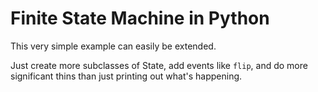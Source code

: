 # Finite State Machine in Python

This very simple example can easily be extended.

Just create more subclasses of State, add events like `flip`,
and do more significant thins than just printing out what's happening.